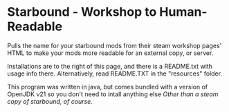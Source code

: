 # Starbound - Workshop to Human-Readable
Pulls the name for your starbound mods from their steam workshop pages' HTML to make your mods more readable for an
external copy, or server.

Installations are to the right of this page, and there is a README.txt with usage info there. Alternatively, read README.TXT in the "resources" folder.

This program was written in java, but comes bundled with a version of OpenJDK v21 so you don't need to intall anything else *Other than a steam copy of starbound, of course.*